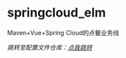 # springcloud_elm
Maven+Vue+Spring Cloud的点餐业务线

*跳转至配置文件仓库：[点我跳转](https://github.com/PaperFish233/elmScc)*
